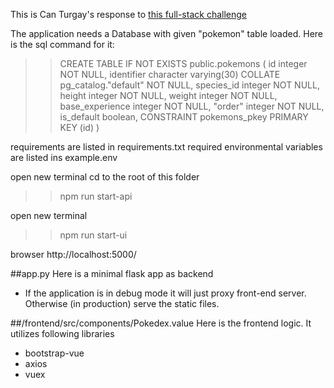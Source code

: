 This is Can Turgay's response to [this full-stack challenge](https://nebula-hourglass-e2f.notion.site/The-Pok-mon-API-Full-Stack-Coding-Challenge-22f3109f05264a3b94c69f0098dc4b07/) 

The application needs a Database with given "pokemon" table loaded.
Here is the sql command for it:

>>CREATE TABLE IF NOT EXISTS public.pokemons
(
    id integer NOT NULL,
    identifier character varying(30) COLLATE pg_catalog."default" NOT NULL,
    species_id integer NOT NULL,
    height integer NOT NULL,
    weight integer NOT NULL,
    base_experience integer NOT NULL,
    "order" integer NOT NULL,
    is_default boolean,
    CONSTRAINT pokemons_pkey PRIMARY KEY (id)
)

requirements are listed in requirements.txt
required environmental variables are listed ins example.env

open new terminal
cd to the root of this folder
>> npm run start-api

open new terminal
>> npm run start-ui

browser
http://localhost:5000/


##app.py
Here is a minimal flask app as backend
- If the application is in debug mode it will just proxy front-end server. Otherwise (in production) serve the static files.

##/frontend/src/components/Pokedex.value
Here is the frontend logic.
It utilizes following libraries
- bootstrap-vue
- axios
- vuex
